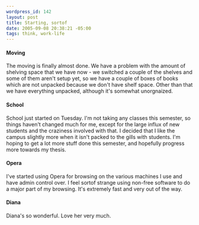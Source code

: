 ```yaml
--- 
wordpress_id: 142
layout: post
title: Starting, sortof
date: 2005-09-08 20:38:21 -05:00
tags: think, work-life
---
```

<h4>Moving</h4>
The moving is finally almost done.  We have a problem with the amount of shelving space that we have now - we switched a couple of the shelves and some of them aren't setup yet, so we have a couple of boxes of books which are not unpacked because we don't have shelf space.  Other than that we have everything unpacked, although it's somewhat unorgnaized.
<h4>School</h4>
School just started on Tuesday.  I'm not taking any classes this semester, so things haven't changed much for me, except for the large influx of new students and the craziness involved with that.  I decided that I like the campus slightly more when it isn't packed to the gills with students.  I'm hoping to get a lot more stuff done this semester, and hopefully progress more towards my thesis.
<h4>Opera</h4>
I've started using Opera for browsing on the various machines I use and have admin control over.  I feel sortof strange using non-free software to do a major part of my browsing.  It's extremely fast and very out of the way.
<h4>Diana</h4>
Diana's so wonderful.  Love her very much.
